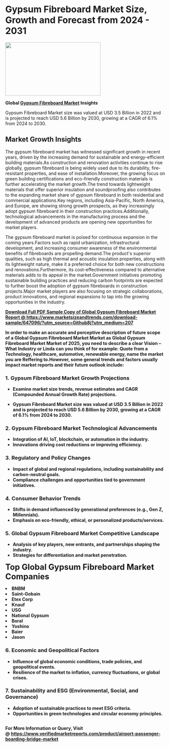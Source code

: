 <H1>Gypsum Fibreboard Market Size, Growth and Forecast from 2024 - 2031</H1><img class="aligncenter size-medium wp-image-584254" src="https://thirdeyenews.in/wp-content/uploads/2024/09/Global-Market-Research-300x168.jpeg" alt="" width="300" height="168" /><p><strong>Global&nbsp;<a href="https://www.marketsizeandtrends.com/download-sample/647096/?utm_source=Github8j?utm_medium=207">Gypsum Fibreboard Market</a> Insights</strong></p><p>Gypsum Fibreboard Market size was valued at USD 3.5 Billion in 2022 and is projected to reach USD 5.6 Billion by 2030, growing at a CAGR of 6.1% from 2024 to 2030.</p><p><h2>Market Growth Insights</h2> <p>The gypsum fibreboard market has witnessed significant growth in recent years, driven by the increasing demand for sustainable and energy-efficient building materials.As construction and renovation activities continue to rise globally, gypsum fibreboard is being widely used due to its durability, fire-resistant properties, and ease of installation.Moreover, the growing focus on green building certifications and eco-friendly construction materials is further accelerating the market growth.The trend towards lightweight materials that offer superior insulation and soundproofing also contributes to the expanding market share of gypsum fibreboard in both residential and commercial applications.Key regions, including Asia-Pacific, North America, and Europe, are showing strong growth prospects, as they increasingly adopt gypsum fibreboard in their construction practices.Additionally, technological advancements in the manufacturing process and the development of advanced products are opening new opportunities for market players.<strong><a href="#"></a></strong></p> <p>The gypsum fibreboard market is poised for continuous expansion in the coming years.Factors such as rapid urbanization, infrastructural development, and increasing consumer awareness of the environmental benefits of fibreboards are propelling demand.The product's superior qualities, such as high thermal and acoustic insulation properties, along with its lightweight nature, make it a preferred choice for both new constructions and renovations.Furthermore, its cost-effectiveness compared to alternative materials adds to its appeal in the market.Government initiatives promoting sustainable building practices and reducing carbon footprints are expected to further boost the adoption of gypsum fibreboards in construction projects.Major market players are also focusing on strategic collaborations, product innovations, and regional expansions to tap into the growing opportunities in the industry.<strong><a href="#"></p><p><span class=""><strong>Download Full PDF Sample Copy of Global Gypsum Fibreboard Market Report</strong> @ <a href="https://www.marketsizeandtrends.com/download-sample/647096/?utm_source=Github8j?utm_medium=207" target="_blank">https://www.marketsizeandtrends.com/download-sample/647096/?utm_source=Github8j?utm_medium=207</a></span></p><p>In order to make an accurate and perceptive description of future scope of a Global&nbsp;Gypsum Fibreboard Market Market as Global&nbsp;Gypsum Fibreboard Market Market of 2025, you need to describe a clear Vision &ndash; What Industry or Linda can you think of for example: Quote from a Technology, healthcare, automotive, renewable energy, name the market you are Reffering to.However, some general trends and factors usually impact market reports and their future outlook include:</p><h3>1.&nbsp;<strong>Gypsum Fibreboard Market Growth Projections</strong></h3><ul><li>Examine market size trends, revenue estimates and CAGR (Compounded Annual Growth Rate) projections.</li><li><p>Gypsum Fibreboard Market size was valued at USD 3.5 Billion in 2022 and is projected to reach USD 5.6 Billion by 2030, growing at a CAGR of 6.1% from 2024 to 2030.</p></li></ul><h3>2.&nbsp;<strong>Gypsum Fibreboard Market Technological Advancements</strong></h3><ul><li>Integration of AI, IoT, blockchain, or automation in the industry.</li><li>Innovations driving cost reductions or improving efficiency.</li></ul><h3>3.&nbsp;<strong>Regulatory and Policy Changes</strong></h3><ul><li>Impact of global and regional regulations, including sustainability and carbon-neutral goals.</li><li>Compliance challenges and opportunities tied to government initiatives.</li></ul><h3>4.&nbsp;<strong>Consumer Behavior Trends</strong></h3><ul><li>Shifts in demand influenced by generational preferences (e.g., Gen Z, Millennials).</li><li>Emphasis on eco-friendly, ethical, or personalized products/services.</li></ul><h3>5.&nbsp;<strong>Global Gypsum Fibreboard Market Competitive Landscape</strong></h3><ul><li>Analysis of key players, new entrants, and partnerships shaping the industry.</li><li>Strategies for differentiation and market penetration.</li></ul><p data-pm-slice="1 1 []"><span style="color: inherit; font-family: inherit; font-size: 25px;">Top Global Gypsum Fibreboard Market Companies</span></p><div class="" data-test-id=""><p><li>BNBM</li><li> Saint-Gobain</li><li> Etex Corp</li><li> Knauf</li><li> USG</li><li> National Gypsum</li><li> Boral</li><li> Yoshino</li><li> Baier</li><li> Jason</li></p></div><h3>6.&nbsp;<strong>Economic and Geopolitical Factors</strong></h3><ul><li>Influence of global economic conditions, trade policies, and geopolitical events.</li><li>Resilience of the market to inflation, currency fluctuations, or global crises.</li></ul><h3>7.&nbsp;<strong>Sustainability and ESG (Environmental, Social, and Governance)</strong></h3><ul><li>Adoption of sustainable practices to meet ESG criteria.</li><li>Opportunities in green technologies and circular economy principles.</li></ul><h2><strong style="font-size: 14px;">For More Information or Query, Visit @&nbsp;</strong><a style="background-color: #ffffff; font-size: 14px;" href="https://www.marketsizeandtrends.com/report/gypsum-fibreboard-market/" target="_blank">https://www.verifiedmarketreports.com/product/airport-passenger-boarding-bridge-market</a></h2>
